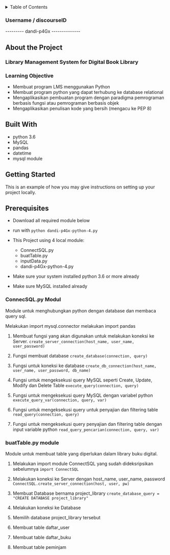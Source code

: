 <!-- Table of Content -->
<details>
  <summary>Table of Contents</summary>
  <ol>
    <li>
      <a href="#about-the-project">About The Project</a>
      <ul>
        <li><a href="#built-with">Built With</a></li>
      </ul>
    </li>
    <li>
      <a href="#getting-started">Getting Started</a>
      <ul>
        <li><a href="#prerequisites">Prerequisites</a></li>
        <li><a href="#installation">Installation</a></li>
      </ul>
    </li>
    <li><a href="#roadmap">Roadmap</a></li>
    <li><a href="#contact">Contact</a></li>
    <li><a href="#acknowledgments">Acknowledgments</a></li>
  </ol>
</details>

<!-- About The Project -->
### Username / discourseID
--------- dandi-p4Gx --------------


## About the Project
### Library Management System for Digital Book Library

### Learning Objective
* Membuat program LMS menggunakan Python
* Membuat program python yang dapat terhubung ke database relational
* Mengaplikasikan pembuatan program dengan paradigma pemrograman berbasis fungsi atau pemrograman berbasis objek
* Mengaplikasikan penulisan kode yang bersih (mengacu ke PEP 8)


## Built With
* python 3.6 
* MySQL
* pandas
* datetime
* mysql module

<!--Getting Started-->
## Getting Started

This is an example of how you may give instructions on setting up your project locally.

## Prerequisites
* Download all required module below
* run with `python dandi-p4Gx-python-4.py`

* This Project using 4 local module:
  - ConnectSQL.py
  - buatTable.py
  - inputData.py
  - dandi-p4Gx-python-4.py
* Make sure your system installed python 3.6 or more already
* Make sure MySQL installed already

### ConnecSQL.py Modul
Module untuk menghubungkan python dengan database dan membaca query sql.

Melakukan import mysql.connector
melakukan import pandas

1. Membuat fungsi yang akan digunakan untuk melakukan koneksi ke Server.
`create_server_connection(host_name, user_name, user_password)`

2. Fungsi membuat database
`create_database(connection, query)`

3. Fungsi untuk koneksi ke database
`create_db_connection(host_name, user_name, user_password, db_name)`

4. Fungsi untuk mengeksekusi query MySQL seperti Create, Update, Modify dan Delete Table
`execute_query(connection, query)`

5. Fungsi untuk mengeksekusi query MySQL dengan variabel python
`execute_query_var(connection, query, var)`

6. Fungsi untuk mengeksekusi query untuk penyajian dan filtering table
`read_query(connection, query)`

7. Fungsi untuk mengeksekusi query penyajian dan filtering table dengan input variable python
`read_query_pencarian(connection, query, var)`

### buatTable.py module
Module untuk membuat table yang diperlukan dalam library buku digital.

1. Melakukan import module ConnectSQL yang sudah dideksripsikan sebelumnya
`import ConnectSQL`

2. Melakukan koneksi ke Server dengan host_name, user_name, password
`ConnectSQL.create_server_connection(host, user, pw)`

3. Membuat Database bernama project_library
`create_database_query = "CREATE DATABASE project_library"`

4. Melakukan koneksi ke Database

5. Memilih database project_library tersebut

6. Membuat table daftar_user

7. Membuat table daftar_buku

8. Membuat table peminjam 




